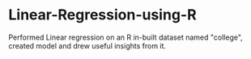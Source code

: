 # Linear-Regression-using-R
Performed Linear regression on an R in-built dataset named "college", created model and drew useful insights from it.
